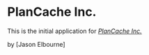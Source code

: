 # PlanCache Inc.

This is the  initial application for
[*PlanCache Inc.*](http://plancahce.com)

by [Jason Elbourne]
